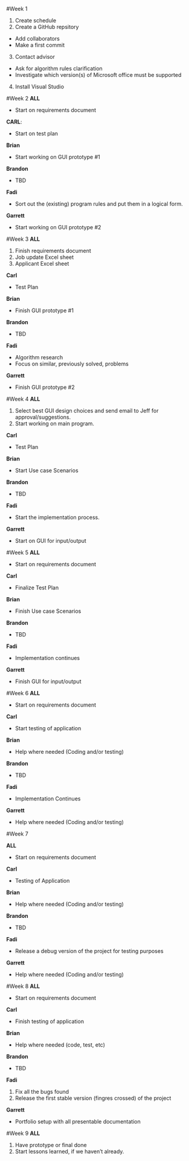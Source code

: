 #Week 1
1.	Create schedule
2.	Create a GitHub repsitory
 -	Add collaborators
 -	Make a first commit
3.	Contact advisor
 -	Ask for algorithm rules clarification
 -	Investigate which version(s) of Microsoft office must be supported
4.	Install Visual Studio

#Week 2
<b>ALL</b>

- Start on requirements document

<b>CARL</b>:

- Start on test plan

<b>Brian</b> 

- Start working on GUI prototype #1

<b>Brandon</b>

- TBD

<b>Fadi</b>

- Sort out the (existing) program rules and put them in a logical form.

<b>Garrett</b>

- Start working on GUI prototype \#2

#Week 3
<b>ALL</b>

1. Finish requirements document
2. Job update Excel sheet
3. Applicant Excel sheet

<b>Carl</b>

- Test Plan

<b>Brian</b>

- Finish GUI prototype #1

<b>Brandon</b>

- TBD

<b>Fadi</b> 

- Algorithm research
 - Focus on similar, previously solved, problems

<b>Garrett</b>

- Finish GUI prototype #2

#Week 4
<b>ALL</b>

1.	Select best GUI design choices and send email to Jeff for approval/suggestions.
2.	Start working on main program.

<b>Carl</b>

- Test Plan

<b>Brian</b>

- Start Use case Scenarios

<b>Brandon</b>

- TBD

<b>Fadi</b>

- Start the implementation process.

<b>Garrett</b>

- Start on GUI for input/output

#Week 5
<b>ALL</b>

- Start on requirements document

<b>Carl</b>

- Finalize Test Plan

<b>Brian</b>

- Finish Use case Scenarios

<b>Brandon</b>

- TBD

<b>Fadi</b>

- Implementation continues

<b>Garrett</b>

- Finish GUI for input/output

#Week 6
<b>ALL</b>

- Start on requirements document

<b>Carl</b>

- Start testing of application

<b>Brian</b>

- Help where needed (Coding and/or testing)

<b>Brandon</b>

- TBD

<b>Fadi</b>

- Implementation Continues

<b>Garrett</b>

- Help where needed (Coding and/or testing)

#Week 7

<b>ALL</b>

- Start on requirements document

<b>Carl</b>

- Testing of Application

<b>Brian</b>

- Help where needed (Coding and/or testing)

<b>Brandon</b>

-	TBD

<b>Fadi</b>

-	Release a debug version of the project for testing purposes

<b>Garrett</b>

- Help where needed (Coding and/or testing)

#Week 8
<b>ALL</b>

- Start on requirements document

<b>Carl</b>

- Finish testing of application

<b>Brian</b>

- Help where needed (code, test, etc)

<b>Brandon</b>

- TBD

<b>Fadi</b>

1. Fix all the bugs found
2. Release the first stable version (fingres crossed) of the project

<b>Garrett</b>

- Portfolio setup with all presentable documentation

#Week 9
<b>ALL</b>

1. Have prototype or final done
2. Start lessons learned, if we haven’t already.

